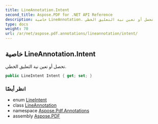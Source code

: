 ```yaml
---
title: LineAnnotation.Intent
second_title: Aspose.PDF for .NET API Reference
description: خاصية LineAnnotation. تحصل أو تعين نية التعليق الخطي
type: docs
weight: 70
url: /ar/net/aspose.pdf.annotations/lineannotation/intent/
---
```

## خاصية LineAnnotation.Intent

تحصل أو تعين نية التعليق الخطي.

```csharp
public LineIntent Intent { get; set; }
```

### انظر أيضًا

* enum [LineIntent](../../lineintent/)
* class [LineAnnotation](../)
* namespace [Aspose.Pdf.Annotations](../../../aspose.pdf.annotations/)
* assembly [Aspose.PDF](../../../)